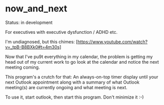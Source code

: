 # now_and_next

Status: in development


For executives with executive dysfunction / ADHD etc.

I'm undiagnosed, but this chimes: [https://www.youtube.com/watch?v=_tpB-B8BXk0#t=4m30s]

Now that I've pu9t everything in my calendar, the problem is getting my head out of my current work to go look at the calendar and notice the next meeting coming.

This program's a crutch for that: An always-on-top timer display until your next Outlook appointment along with a summary of what Outlook meeting(s) are currently ongoing and what meeting is next.

To use it, start outlook, then start this program.  Don't minimize it :-)
